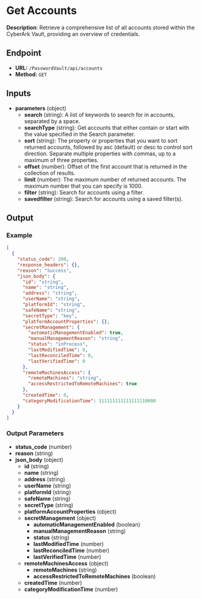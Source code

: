 # Get Accounts

**Description**: Retrieve a comprehensive list of all accounts stored within the CyberArk Vault, providing an overview of credentials.

## Endpoint

- **URL:** `/PasswordVault/api/accounts`
- **Method:** `GET`
## Inputs

- **parameters** (object)
  - **search** (string): A list of keywords to search for in accounts, separated by a space.
  - **searchType** (string): Get accounts that either contain or start with the value specified in the Search parameter.
  - **sort** (string): The property or properties that you want to sort returned accounts, followed by asc (default) or desc to control sort direction. Separate multiple properties with commas, up to a maximum of three properties.
  - **offset** (number): Offset of the first account that is returned in the collection of results.
  - **limit** (number): The maximum number of returned accounts. The maximum number that you can specify is 1000.
  - **filter** (string): Search for accounts using a filter.
  - **savedfilter** (string): Search for accounts using a saved filter(s).
## Output

### Example

```json
[
  {
    "status_code": 200,
    "response_headers": {},
    "reason": "Success",
    "json_body": {
      "id": "string",
      "name": "string",
      "address": "string",
      "userName": "string",
      "platformId": "string",
      "safeName": "string",
      "secretType": "key",
      "platformAccountProperties": {},
      "secretManagement": {
        "automaticManagementEnabled": true,
        "manualManagementReason": "string",
        "status": "inProcess",
        "lastModifiedTime": 0,
        "lastReconciledTime": 0,
        "lastVerifiedTime": 0
      },
      "remoteMachinesAccess": {
        "remoteMachines": "string",
        "accessRestrictedToRemoteMachines": true
      },
      "createdTime": 0,
      "categoryModificationTime": 111111111111111110000
    }
  }
]
```
### Output Parameters

- **status_code** (number)
- **reason** (string)
- **json_body** (object)
  - **id** (string)
  - **name** (string)
  - **address** (string)
  - **userName** (string)
  - **platformId** (string)
  - **safeName** (string)
  - **secretType** (string)
  - **platformAccountProperties** (object)
  - **secretManagement** (object)
    - **automaticManagementEnabled** (boolean)
    - **manualManagementReason** (string)
    - **status** (string)
    - **lastModifiedTime** (number)
    - **lastReconciledTime** (number)
    - **lastVerifiedTime** (number)
  - **remoteMachinesAccess** (object)
    - **remoteMachines** (string)
    - **accessRestrictedToRemoteMachines** (boolean)
  - **createdTime** (number)
  - **categoryModificationTime** (number)
